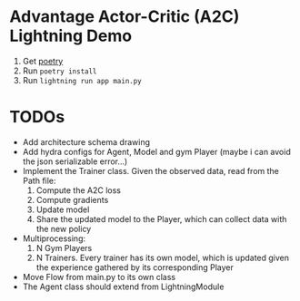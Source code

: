 # Advantage Actor-Critic (A2C) Lightning Demo

1. Get [poetry](https://python-poetry.org/docs/#installation)
2. Run `poetry install`
3. Run `lightning run app main.py`

# TODOs

* Add architecture schema drawing
* Add hydra configs for Agent, Model and gym Player (maybe i can avoid the json serializable error...)
* Implement the Trainer class. Given the observed data, read from the Path file:
  1. Compute the A2C loss
  2. Compute gradients
  3. Update model
  4. Share the updated model to the Player, which can collect data with the new policy
* Multiprocessing: 
  1. N Gym Players
  2. N Trainers. Every trainer has its own model, which is updated given the experience gathered by its corresponding Player 
* Move Flow from main.py to its own class
* The Agent class should extend from LightningModule
